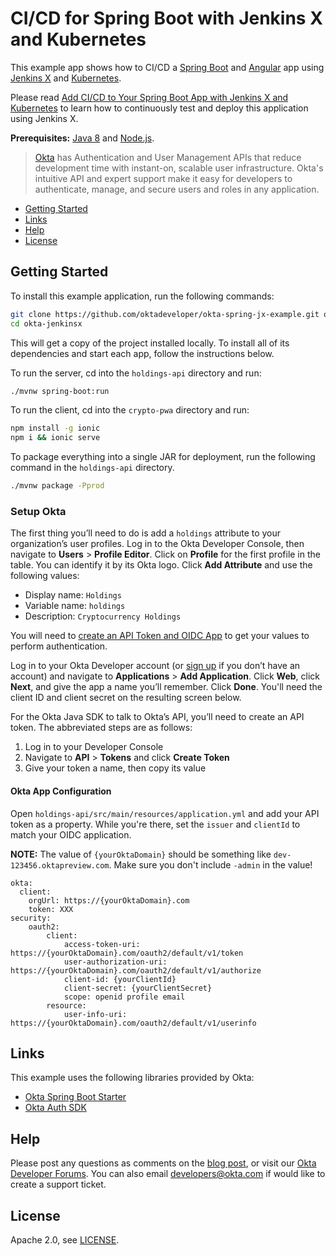 # CI/CD for Spring Boot with Jenkins X and Kubernetes
 
This example app shows how to CI/CD a [Spring Boot](https://spring.io/projects/spring-boot) and [Angular](https://angular.io) app using [Jenkins X](https://jenkins-x.io) and [Kubernetes](https://kubernetes.io/).

Please read [Add CI/CD to Your Spring Boot App with Jenkins X and Kubernetes]() to learn how to continuously test and deploy this application using Jenkins X.

**Prerequisites:** [Java 8](http://www.oracle.com/technetwork/java/javase/downloads/jdk8-downloads-2133151.html) and [Node.js](https://nodejs.org/).

> [Okta](https://developer.okta.com/) has Authentication and User Management APIs that reduce development time with instant-on, scalable user infrastructure. Okta's intuitive API and expert support make it easy for developers to authenticate, manage, and secure users and roles in any application.

* [Getting Started](#getting-started)
* [Links](#links)
* [Help](#help)
* [License](#license)

## Getting Started

To install this example application, run the following commands:

```bash
git clone https://github.com/oktadeveloper/okta-spring-jx-example.git okta-jenkinsx
cd okta-jenkinsx
```

This will get a copy of the project installed locally. To install all of its dependencies and start each app, follow the instructions below.

To run the server, cd into the `holdings-api` directory and run:
 
```bash
./mvnw spring-boot:run
```

To run the client, cd into the `crypto-pwa` directory and run:
 
```bash
npm install -g ionic
npm i && ionic serve
```

To package everything into a single JAR for deployment, run the following command in the `holdings-api` directory.

```bash
./mvnw package -Pprod
```

### Setup Okta

The first thing you’ll need to do is add a `holdings` attribute to your organization’s user profiles. Log in to the Okta Developer Console, then navigate to **Users** > **Profile Editor**. Click on **Profile** for the first profile in the table. You can identify it by its Okta logo. Click **Add Attribute** and use the following values:

* Display name: `Holdings`
* Variable name: `holdings`
* Description: `Cryptocurrency Holdings`

You will need to [create an API Token and OIDC App](https://developer.okta.com/blog/2018/01/23/replace-local-storage-with-okta-profile-attributes#create-an-api-token) to get your values to perform authentication. 

Log in to your Okta Developer account (or [sign up](https://developer.okta.com/signup/) if you don’t have an account) and navigate to **Applications** > **Add Application**. Click **Web**, click **Next**, and give the app a name you’ll remember. Click **Done**. You'll need the client ID and client secret on the resulting screen below.

For the Okta Java SDK to talk to Okta’s API, you’ll need to create an API token. The abbreviated steps are as follows:

1. Log in to your Developer Console
2. Navigate to **API** > **Tokens** and click **Create Token**
3. Give your token a name, then copy its value

#### Okta App Configuration

Open `holdings-api/src/main/resources/application.yml` and add your API token as a property. While you're there, set the `issuer` and `clientId` to match your OIDC application.

**NOTE:** The value of `{yourOktaDomain}` should be something like `dev-123456.oktapreview.com`. Make sure you don't include `-admin` in the value!

```properties
okta:
  client:
    orgUrl: https://{yourOktaDomain}.com
    token: XXX
security:
    oauth2:
        client:
            access-token-uri: https://{yourOktaDomain}.com/oauth2/default/v1/token
            user-authorization-uri: https://{yourOktaDomain}.com/oauth2/default/v1/authorize
            client-id: {yourClientId}
            client-secret: {yourClientSecret}
            scope: openid profile email
        resource:
            user-info-uri: https://{yourOktaDomain}.com/oauth2/default/v1/userinfo
```

<!-- okta.oauth2.orgUrl=https://{yourOktaDomain}.com
okta.oauth2.issuer=https://{yourOktaDomain}.com/oauth2/default
okta.oauth2.clientId={yourClientId}
okta.client.token=XXX -->
## Links

This example uses the following libraries provided by Okta:

* [Okta Spring Boot Starter](https://github.com/okta/okta-spring-boot)
* [Okta Auth SDK](https://github.com/okta/okta-auth-js)

## Help

Please post any questions as comments on the [blog post](), or visit our [Okta Developer Forums](https://devforum.okta.com/). You can also email developers@okta.com if would like to create a support ticket.

## License

Apache 2.0, see [LICENSE](LICENSE).

